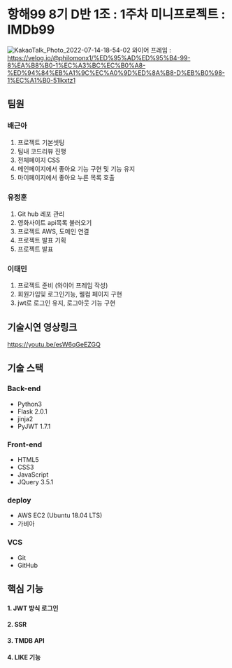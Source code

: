 
# 항해99 8기 D반 1조 : 1주차 미니프로젝트 : IMDb99
![KakaoTalk_Photo_2022-07-14-18-54-02](https://user-images.githubusercontent.com/104121549/178957407-828fe98c-f50d-4b77-880a-d0057dd249ea.png)
와이어 프레임 : https://velog.io/@philomonx1/%ED%95%AD%ED%95%B4-99-8%EA%B8%B0-1%EC%A3%BC%EC%B0%A8-%ED%94%84%EB%A1%9C%EC%A0%9D%ED%8A%B8-D%EB%B0%98-1%EC%A1%B0-51lkxtz1


## 팀원
### 배근아 
1.  프로젝트 기본셋팅
2. 팀내 코드리뷰 진행
3. 전체페이지 CSS
4. 메인페이지에서 좋아요 기능 구현 및 기능 유지
5. 마이페이지에서 좋아요 누른 목록 호출 

### 유정훈 
1. Git hub 레포 관리
2. 영화사이트 api목록 불러오기
3. 프로젝트 AWS, 도메인 연결
4. 프로젝트 발표 기획
5. 프로젝트 발표

### 이태민
1. 프로젝트 준비 (와이어 프레임 작성)
2. 회원가입및 로그인기능, 웰컴 페이지 구현 
3. jwt로 로그인 유지, 로그아웃 기능 구현

## 기술시연 영상링크
https://youtu.be/esW6qGeEZGQ



## 기술 스택
### Back-end
- Python3
- Flask 2.0.1
- jinja2
- PyJWT 1.7.1

### Front-end
- HTML5
- CSS3
- JavaScript
- JQuery 3.5.1

### deploy
- AWS EC2 (Ubuntu 18.04 LTS)
- 가비아

### VCS
- Git
- GitHub


## 핵심 기능

#### 1. JWT 방식 로그인
#### 2. SSR
#### 3. TMDB API
#### 4. LIKE 기능
